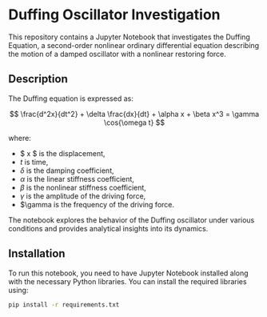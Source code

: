 # Duffing Oscillator Investigation

This repository contains a Jupyter Notebook that investigates the Duffing Equation, a second-order nonlinear ordinary differential equation describing the motion of a damped oscillator with a nonlinear restoring force.

## Description

The Duffing equation is expressed as:

$$
\frac{d^2x}{dt^2} + \delta \frac{dx}{dt} + \alpha x + \beta x^3 = \gamma \cos{\omega t}
$$

where:
- $ x $ is the displacement,
- $t$ is time,
- $\delta$ is the damping coefficient,
- $\alpha$ is the linear stiffness coefficient,
- $\beta$ is the nonlinear stiffness coefficient,
- $\gamma$ is the amplitude of the driving force,
- $\gamma is the frequency of the driving force.

The notebook explores the behavior of the Duffing oscillator under various conditions and provides analytical insights into its dynamics.

## Installation

To run this notebook, you need to have Jupyter Notebook installed along with the necessary Python libraries. You can install the required libraries using:

```bash
pip install -r requirements.txt
